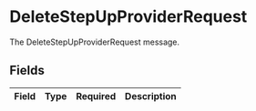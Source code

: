 # DeleteStepUpProviderRequest

The DeleteStepUpProviderRequest message.


## Fields

| Field       | Type        | Required    | Description |
| ----------- | ----------- | ----------- | ----------- |